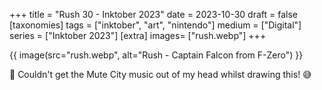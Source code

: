 +++
title = "Rush 30 - Inktober 2023"
date = 2023-10-30
draft =  false
[taxonomies]
tags = ["inktober", "art", "nintendo"]
medium = ["Digital"]
series = ["Inktober 2023"]
[extra]
images= ["rush.webp"]
+++

{{ image(src="rush.webp", alt="Rush - Captain Falcon from F-Zero") }}

🏁 Couldn't get the Mute City music out of my head whilst drawing this! 😅
